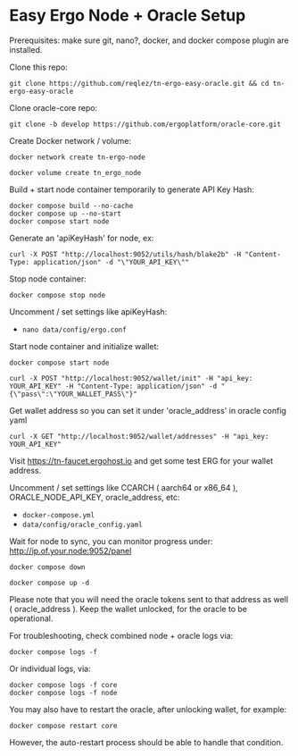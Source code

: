 # Easy Ergo Node + Oracle Setup

Prerequisites: make sure git, nano?, docker, and docker compose plugin are installed.

Clone this repo:

```console
git clone https://github.com/reqlez/tn-ergo-easy-oracle.git && cd tn-ergo-easy-oracle
```

Clone oracle-core repo:

```console
git clone -b develop https://github.com/ergoplatform/oracle-core.git
```

Create Docker network / volume:

```console
docker network create tn-ergo-node
```

```console
docker volume create tn_ergo_node
```

Build + start node container temporarily to generate API Key Hash:

```console
docker compose build --no-cache
docker compose up --no-start
docker compose start node
```

Generate an 'apiKeyHash' for node, ex:

```console
curl -X POST "http://localhost:9052/utils/hash/blake2b" -H "Content-Type: application/json" -d "\"YOUR_API_KEY\""
```

Stop node container:

```console
docker compose stop node
```

Uncomment / set settings like apiKeyHash:

- `nano data/config/ergo.conf`

Start node container and initialize wallet:

```console
docker compose start node
```

```console
curl -X POST "http://localhost:9052/wallet/init" -H "api_key: YOUR_API_KEY" -H "Content-Type: application/json" -d "{\"pass\":\"YOUR_WALLET_PASS\"}"
```

Get wallet address so you can set it under 'oracle_address' in oracle config yaml

```console
curl -X GET "http://localhost:9052/wallet/addresses" -H "api_key: YOUR_API_KEY"
```

Visit https://tn-faucet.ergohost.io and get some test ERG for your wallet address.

Uncomment / set settings like CCARCH ( aarch64 or x86_64 ), ORACLE_NODE_API_KEY, oracle_address, etc:

- `docker-compose.yml`
- `data/config/oracle_config.yaml`

Wait for node to sync, you can monitor progress under: http://ip.of.your.node:9052/panel

```console
docker compose down
```
```console
docker compose up -d
```

Please note that you will need the oracle tokens sent to that address as well ( oracle_address ).
Keep the wallet unlocked, for the oracle to be operational.

For troubleshooting, check combined node + oracle logs via:

```console
docker compose logs -f
```

Or individual logs, via:

```console
docker compose logs -f core
docker compose logs -f node
```

You may also have to restart the oracle, after unlocking wallet, for example:

```console
docker compose restart core
```
However, the auto-restart process should be able to handle that condition.
